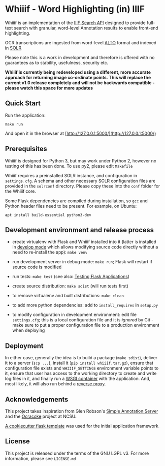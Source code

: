 # Whiiif - Word Highlighting (in) IIIF

Whiiif is an implementation of the [IIIF Search API](https://iiif.io/api/search/1.0/) designed to provide full-text
search with granular, word-level Annotation results to enable front-end highlighting.

OCR transcriptions are ingested from word-level [ALTO](https://www.loc.gov/standards/alto/) format and indexed in 
[SOLR](http://lucene.apache.org/solr/).

Please note this is a work in development and therefore is offered with no guarantees as to stability, usefulness,
security etc.

**Whiiif is currently being redeveloped using a different, more accurate approach for returning image co-ordinate points. This will replace the current v1.0 release completely and will not be backwards compatible - please watch this space for more updates**

## Quick Start

Run the application:

    make run

And open it in the browser at [http://127.0.0.1:5000/](http://127.0.0.1:5000/)


## Prerequisites

Whiiif is designed for Python 3, but may work under Python 2, however no testing of this has been done. To use py2, 
please edit `Makefile`

Whiiif requires a preinstalled SOLR instance, and configuration in `settings.cfg`. A schema and other necessary SOLR
configuration files are provided in the `solrconf` directory. Please copy these into the `conf` folder for the Whiiif core.

Some Flask dependencies are compiled during installation, so `gcc` and Python header files need to be present.
For example, on Ubuntu:

    apt install build-essential python3-dev


## Development environment and release process

 - create virtualenv with Flask and Whiiif installed into it (latter is installed in
   [develop mode](http://setuptools.readthedocs.io/en/latest/setuptools.html#development-mode) which allows
   modifying source code directly without a need to re-install the app): `make venv`

 - run development server in debug mode: `make run`; Flask will restart if source code is modified

 - run tests: `make test` (see also: [Testing Flask Applications](http://flask.pocoo.org/docs/0.12/testing/))

 - create source distribution: `make sdist` (will run tests first)

 - to remove virtualenv and built distributions: `make clean`

 - to add more python dependencies: add to `install_requires` in `setup.py`

 - to modify configuration in development environment: edit file `settings.cfg`; this is a local configuration file
   and it is *ignored* by Git - make sure to put a proper configuration file to a production environment when
   deploying


## Deployment

In either case, generally the idea is to build a package (`make sdist`), deliver it to a server (`scp ...`),
install it (`pip install whiiif.tar.gz`), ensure that configuration file exists and
`WHIIIF_SETTINGS` environment variable points to it, ensure that user has access to the
working directory to create and write log files in it, and finally run a
[WSGI container](http://flask.pocoo.org/docs/1.0/deploying/wsgi-standalone/) with the application.
And, most likely, it will also run behind a
[reverse proxy](http://flask.pocoo.org/docs/1.0/deploying/wsgi-standalone/#proxy-setups).


## Acknowledgements

This project takes inspiration from Glen Robson's 
[Simple Annotation Server](https://github.com/glenrobson/SimpleAnnotationServer) and the 
[Ocracoke](https://github.com/NCSU-Libraries/ocracoke) project at NCSU.

[A cookiecutter flask template](https://github.com/candidtim/cookiecutter-flask-minimal) was used for the initial 
application framework.

## License

This project is released under the terms of the GNU LGPL v3. For more information, please see `LICENSE.md` 

